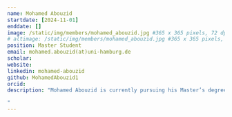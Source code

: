```yaml
---
name: Mohamed Abouzid
startdate: [2024-11-01]
enddate: []
image: /static/img/members/mohamed_abouzid.jpg #365 x 365 pixels, 72 dpi
# altimage: /static/img/members/mohamed_abouzid.jpg #365 x 365 pixels, 72 dpi
position: Master Student
email: mohamed.abouzid(at)uni-hamburg.de
scholar:
website:
linkedin: mohamed-abouzid
github: MohamedAbouzid1
orcid:
description: "Mohamed Abouzid is currently pursuing his Master’s degree in Bioinformatics at Justus-Liebig University Gießen. For his Master’s thesis, he is working at the CosyBio Institute of Computational Systems Biology at the University of Hamburg. His research focuses on StrucTFactor, a software tool that utilizes deep learning methods to predict transcription factor proteins, bridging the gap between machine learning and biological networks. He earned his Bachelor’s degree in Pharmaceutical Sciences from Suez Canal University in Egypt and has gained practical experience as a pharmacist in Germany. He is passionate about applying data science and machine learning to solve complex biological problems, with a particular interest in biological network analysis. 

"
---
```

